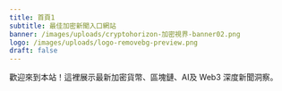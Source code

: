 ```yaml
---
title: 首頁1
subtitle: 最佳加密新聞入口網站
banner: /images/uploads/cryptohorizon-加密視界-banner02.png
logo: /images/uploads/logo-removebg-preview.png
draft: false
---
```


歡迎來到本站！這裡展示最新加密貨幣、區塊鏈、AI及 Web3 深度新聞洞察。
